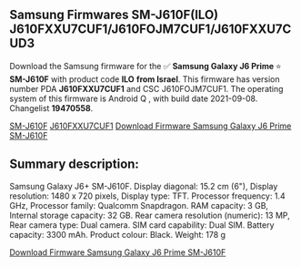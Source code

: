 <h2>Samsung Firmwares SM-J610F(ILO) J610FXXU7CUF1/J610FOJM7CUF1/J610FXXU7CUD3</h2>
Download the Samsung firmware for the ✅ <strong>Samsung Galaxy J6 Prime </strong> ⭐ <strong>SM-J610F</strong> with product code <strong>ILO</strong> <strong> from Israel</strong>. This firmware has version number PDA <strong>J610FXXU7CUF1</strong> and CSC J610FOJM7CUF1. The operating system of this firmware is Android Q , with build date 2021-09-08. Changelist <strong>19470558</strong>.


[SM-J610F](https://samfirm.shop/samsung/model/SM-J610F)
[J610FXXU7CUF1](https://samfirm.shop/samsung/pda/J610FXXU7CUF1)
[Download Firmware Samsung Galaxy J6 Prime SM-J610F](https://samfirm.shop/samsung/firmware/454125)
<h2>Summary description:</h2>
<p>Samsung Galaxy J6+ SM-J610F. Display diagonal: 15.2 cm (6"), Display resolution: 1480 x 720 pixels, Display type: TFT. Processor frequency: 1.4 GHz, Processor family: Qualcomm Snapdragon. RAM capacity: 3 GB, Internal storage capacity: 32 GB. Rear camera resolution (numeric): 13 MP, Rear camera type: Dual camera. SIM card capability: Dual SIM. Battery capacity: 3300 mAh. Product colour: Black. Weight: 178 g</p>


[Download Firmware Samsung Galaxy J6 Prime SM-J610F](https://samfirm.shop/samsung/firmware/454125)
